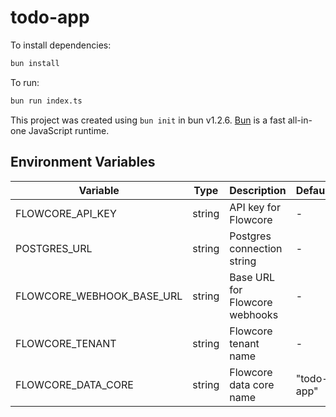 # todo-app

To install dependencies:

```bash
bun install
```

To run:

```bash
bun run index.ts
```

This project was created using `bun init` in bun v1.2.6. [Bun](https://bun.sh) is a fast all-in-one JavaScript runtime.

## Environment Variables

| Variable                     | Type   | Description                                 | Default      | Required |
|------------------------------|--------|---------------------------------------------|--------------|----------|
| FLOWCORE_API_KEY             | string | API key for Flowcore                        | -            | ✓        |
| POSTGRES_URL                 | string | Postgres connection string                  | -            | ✓        |
| FLOWCORE_WEBHOOK_BASE_URL    | string | Base URL for Flowcore webhooks              | -            | ✓        |
| FLOWCORE_TENANT              | string | Flowcore tenant name                        | -            | ✓        |
| FLOWCORE_DATA_CORE           | string | Flowcore data core name                     | "todo-app"  |          |
